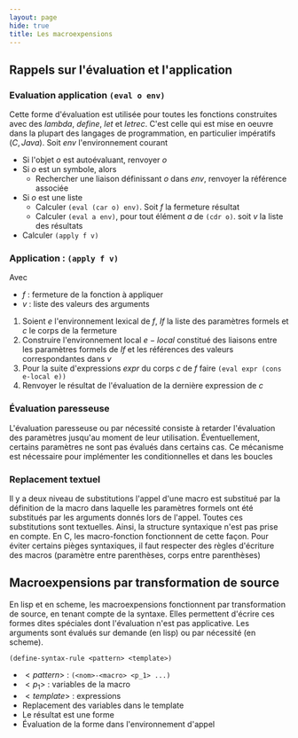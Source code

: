 ```yaml
---
layout: page
hide: true
title: Les macroexpensions
---
```


## <i class="fas fa-code-branch"></i> Rappels sur l'évaluation et l'application

### Evaluation application $\texttt{(eval o env)}$

Cette forme d'évaluation est utilisée pour toutes les fonctions construites avec
des $lambda$, $define$, $let$ et $letrec$. C'est celle qui est mise en
oeuvre dans la plupart des langages de programmation, en particulier impératifs
$(C,Java)$. Soit $env$ l'environnement courant

* Si l'objet $o$ est autoévaluant, renvoyer $o$
* Si $o$ est un symbole, alors
  * Rechercher une liaison définissant $o$ dans $env$, renvoyer la référence
      associée
* Si $o$ est une liste
  * Calculer $\texttt{(eval (car o) env)}$. Soit $f$ la fermeture résultat
  * Calculer $\texttt{(eval a env)}$, pour tout élément $a$ de $\texttt{(cdr o)}$. soit
      $v$ la liste des résultats
* Calculer $\texttt{(apply f v)}$

### Application : $\texttt{(apply f v)}$

Avec

* $f$ : fermeture de la fonction à appliquer
* $v$ : liste des valeurs des arguments

1. Soient $e$ l'environnement lexical de $f$, $If$ la liste des paramètres
   formels et $c$ le corps de la fermeture
1. Construire l'environnement local $e-local$ constitué des liaisons entre les
   paramètres formels de $If$ et les références des valeurs correspondantes
   dans $v$
1. Pour la suite d'expressions $expr$ du corps $c$ de $f$ faire
   $\texttt{(eval expr (cons e-local e))}$
1. Renvoyer le résultat de l'évaluation de la dernière expression de $c$

### Évaluation paresseuse

L'évaluation paresseuse ou par nécessité consiste à retarder l'évaluation des
paramètres jusqu'au moment de leur utilisation. Éventuellement, certains
paramètres ne sont pas évalués dans certains cas. Ce mécanisme est nécessaire
pour implémenter les conditionnelles et dans les boucles

### Replacement textuel

Il y a deux niveau de substitutions l'appel d'une macro est substitué par la
définition de la macro dans laquelle les paramètres formels ont été substitués
par les arguments donnés lors de l'appel. Toutes ces substitutions sont
textuelles. Ainsi, la structure syntaxique n'est pas prise en compte. En C, les
macro-fonction fonctionnent de cette façon. Pour éviter certains pièges
syntaxiques, il faut respecter des règles d'écriture des macros (paramètre entre
parenthèses, corps entre parenthèses)

## <i class="fas fa-code-branch"></i> Macroexpensions par transformation de source

En lisp et en scheme, les macroexpensions fonctionnent par transformation de
source, en tenant compte de la syntaxe. Elles permettent d'écrire ces formes
dites spéciales dont l'évaluation n'est pas applicative. Les arguments sont
évalués sur demande (en lisp) ou par nécessité (en scheme).

$\texttt{(define-syntax-rule <pattern> <template>)}$

* $<pattern>$ : $\texttt{(<nom>-<macro> <p_1> ...)}$
* $<p_1>$ : variables de la macro
* $<template>$ : expressions
* Replacement des variables dans le template
* Le résultat est une forme
* Évaluation de la forme dans l'environnement d'appel
